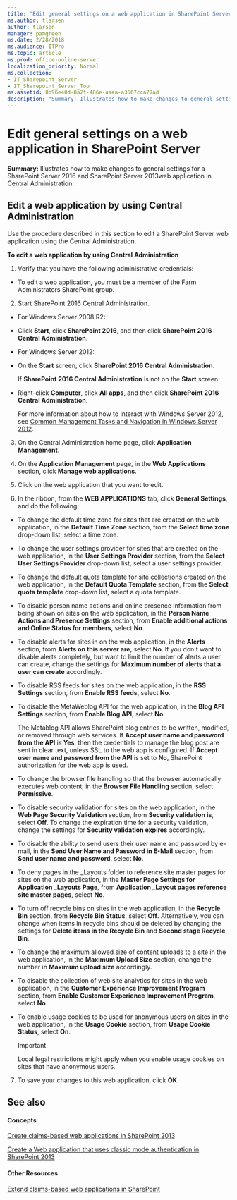 ```yaml
---
title: "Edit general settings on a web application in SharePoint Server"
ms.author: tlarsen
author: tlarsen
manager: pamgreen
ms.date: 2/28/2018
ms.audience: ITPro
ms.topic: article
ms.prod: office-online-server
localization_priority: Normal
ms.collection:
- IT_Sharepoint_Server
- IT_Sharepoint_Server_Top
ms.assetid: 8b96e40d-8a2f-486e-aaea-a3567cca77ad
description: "Summary: Illustrates how to make changes to general settings for a SharePoint Server 2016 and SharePoint Server 2013web application in Central Administration."
---
```


# Edit general settings on a web application in SharePoint Server

 **Summary:** Illustrates how to make changes to general settings for a SharePoint Server 2016 and SharePoint Server 2013web application in Central Administration. 
  
## Edit a web application by using Central Administration
<a name="section1"> </a>

Use the procedure described in this section to edit a SharePoint Server web application using the Central Administration.
  
 **To edit a web application by using Central Administration**
  
1. Verify that you have the following administrative credentials:
    
  - To edit a web application, you must be a member of the Farm Administrators SharePoint group.
    
2. Start SharePoint 2016 Central Administration.
    
  - For Windows Server 2008 R2:
    
  - Click **Start**, click **SharePoint 2016**, and then click **SharePoint 2016 Central Administration**.
    
  - For Windows Server 2012:
    
  - On the **Start** screen, click **SharePoint 2016 Central Administration**.
    
    If **SharePoint 2016 Central Administration** is not on the **Start** screen: 
    
  - Right-click **Computer**, click **All apps**, and then click **SharePoint 2016 Central Administration**.
    
    For more information about how to interact with Windows Server 2012, see [Common Management Tasks and Navigation in Windows Server 2012](https://technet.microsoft.com/en-us/library/hh831491.aspx).
    
3. On the Central Administration home page, click **Application Management**.
    
4. On the **Application Management** page, in the **Web Applications** section, click **Manage web applications**.
    
5. Click on the web application that you want to edit.
    
6. In the ribbon, from the **WEB APPLICATIONS** tab, click **General Settings**, and do the following:
    
  - To change the default time zone for sites that are created on the web application, in the **Default Time Zone** section, from the **Select time zone** drop-down list, select a time zone. 
    
  - To change the user settings provider for sites that are created on the web application, in the **User Settings Provider** section, from the **Select User Settings Provider** drop-down list, select a user settings provider. 
    
  - To change the default quota template for site collections created on the web application, in the **Default Quota Template** section, from the **Select quota template** drop-down list, select a quota template. 
    
  - To disable person name actions and online presence information from being shown on sites on the web application, in the **Person Name Actions and Presence Settings** section, from **Enable additional actions and Online Status for members**, select **No**. 
    
  - To disable alerts for sites in on the web application, in the **Alerts** section, from **Alerts on this server are**, select **No**. If you don't want to disable alerts completely, but want to limit the number of alerts a user can create, change the settings for **Maximum number of alerts that a user can create** accordingly. 
    
  - To disable RSS feeds for sites on the web application, in the **RSS Settings** section, from **Enable RSS feeds**, select **No**. 
    
  - To disable the MetaWeblog API for the web application, in the **Blog API Settings** section, from **Enable Blog API**, select **No**.
    
    The Metablog API allows SharePoint blog entries to be written, modified, or removed through web services. If **Accept user name and password from the API** is **Yes**, then the credentials to manage the blog post are sent in clear text, unless SSL to the web app is configured. If **Accept user name and password from the API** is set to **No**, SharePoint authorization for the web app is used.
    
  - To change the browser file handling so that the browser automatically executes web content, in the **Browser File Handling** section, select **Permissive**.
    
  - To disable security validation for sites on the web application, in the **Web Page Security Validation** section, from **Security validation is**, select **Off**. To change the expiration time for a security validation, change the settings for **Security validation expires** accordingly. 
    
  - To disable the ability to send users their user name and password by e-mail, in the **Send User Name and Password in E-Mail** section, from **Send user name and password**, select **No**.
    
  - To deny pages in the _Layouts folder to reference site master pages for sites on the web application, in the **Master Page Settings for Application _Layouts Page**, from **Application _Layout pages reference site master pages**, select **No**.
    
  - To turn off recycle bins on sites in the web application, in the **Recycle Bin** section, from **Recycle Bin Status**, select **Off**. Alternatively, you can change when items in recycle bins should be deleted by changing the settings for **Delete items in the Recycle Bin** and **Second stage Recycle Bin**. 
    
  - To change the maximum allowed size of content uploads to a site in the web application, in the **Maximum Upload Size** section, change the number in **Maximum upload size** accordingly. 
    
  - To disable the collection of web site analytics for sites in the web application, in the **Customer Experience Improvement Program** section, from **Enable Customer Experience Improvement Program**, select **No**.
    
  - To enable usage cookies to be used for anonymous users on sites in the web application, in the **Usage Cookie** section, from **Usage Cookie Status**, select **On**.
    
    > [!IMPORTANT]
    > Local legal restrictions might apply when you enable usage cookies on sites that have anonymous users. 
  
7. To save your changes to this web application, click **OK**.
    
## See also
<a name="section1"> </a>

#### Concepts

[Create claims-based web applications in SharePoint 2013](create-claims-based-web-applications)
  
[Create a Web application that uses classic mode authentication in SharePoint 2013](create-web-applications-that-use-classic-mode-authentication)
#### Other Resources

[Extend claims-based web applications in SharePoint](https://support.office.com/article/265ace67-3115-4987-ab2d-80c55e452d4b)

